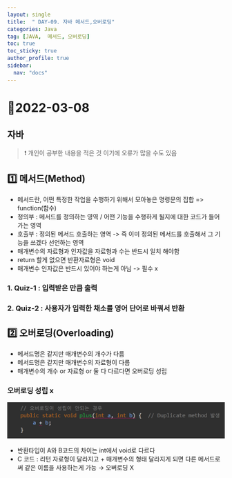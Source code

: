 ```yaml
---
layout: single
title:  " DAY-09. 자바 메서드,오버로딩"
categories: Java
tag: [JAVA,  메서드, 오버로딩]
toc: true
toc_sticky: true
author_profile: true
sidebar:
  nav: "docs"
---
```


# 📌2022-03-08

## 자바
<!--Quote-->

> ❗ 개인이 공부한 내용을 적은 것 이기에 오류가 많을 수도 있음


## **1️⃣ 메서드(Method)**

<script src="https://gist.github.com/kimyeong96/6dd90f1a1f3470704a2e5fd6996cc3fc.js"></script>

- 메서드란, 어떤 특정한 작업을 수행하기 위해서 모아놓은 명령문의 집합 => function(함수)
- 정의부 : 메서드를 정의하는 영역 / 어떤 기능을 수행하게 될지에 대한 코드가 들어가는 영역
- 호출부 : 정의된 메서드 호출하는 영역 -> 즉 이미 정의된 메서드를 호출해서 그 기능을 쓰겠다 선언하는 영역
- 매개변수의 자료형과 인자값을 자료형과 수는 반드시 일치 해야함
- return 할게 없으면 반환자료형은 void
- 매개변수 인자값은 반드시 있어야 하는게 아님 -> 필수 x

### 1. Quiz-1 : 입력받은 만큼 출력

<script src="https://gist.github.com/kimyeong96/fcb8f33f50a4ec67f5680ed5c14d21da.js"></script>

### 2. Quiz-2 : 사용자가 입력한 채소를 영어 단어로 바꿔서 반환

<script src="https://gist.github.com/kimyeong96/a85e24392256fa37ed457db6dc80716f.js"></script>

## **2️⃣ 오버로딩(Overloading)**

<script src="https://gist.github.com/kimyeong96/7adc7cf477261045b0e6ed8ee6dece5e.js"></script>

- 메서드명은 같지만 매개변수의 개수가 다름
- 메서드명은 같지만 매개변수의 자료형이 다름
- 매개변수의 개수 or 자료형 or 둘 다 다르다면 오버로딩 성립

### 오버로딩 성립 x

<script src="https://gist.github.com/kimyeong96/71d39c43a15c52e29de92783ec238434.js"></script>

![1.png](/assets/images/posts/2022-03-08/1.png)

- 반환타입이 A와 B코드의 차이는 int에서 void로 다르다
- C 코드 : 리턴 자료형이 달라지고 + 매개변수의 형태 달라지게 되면 다른 메서드로써 같은 이름을 사용하는게 가능 → 오버로딩 X

